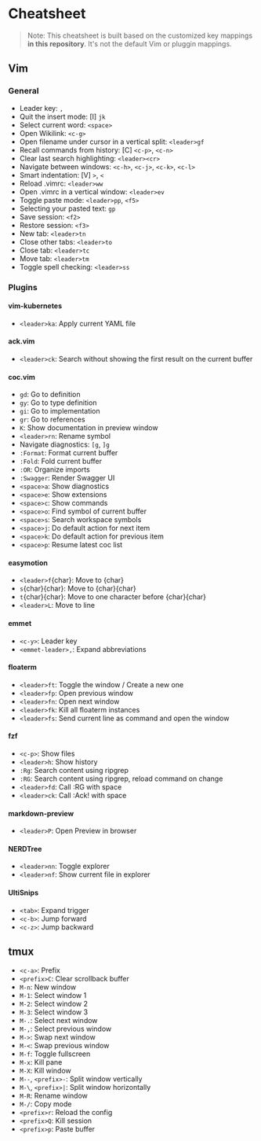 # Cheatsheet

> Note: This cheatsheet is built based on the customized key mappings **in this repository**.
> It's not the default Vim or pluggin mappings.

## Vim

### General

- Leader key: `,`
- Quit the insert mode: [I] `jk`
- Select current word: `<space>`
- Open Wikilink: `<c-g>`
- Open filename under cursor in a vertical split: `<leader>gf`
- Recall commands from history: [C] `<c-p>`, `<c-n>`
- Clear last search highlighting: `<leader><cr>`
- Navigate between windows: `<c-h>`, `<c-j>`, `<c-k>`, `<c-l>`
- Smart indentation: [V] `>`, `<`
- Reload .vimrc: `<leader>ww`
- Open .vimrc in a vertical window: `<leader>ev`
- Toggle paste mode: `<leader>pp`, `<f5>`
- Selecting your pasted text: `gp`
- Save session: `<f2>`
- Restore session: `<f3>`
- New tab: `<leader>tn`
- Close other tabs: `<leader>to`
- Close tab: `<leader>tc`
- Move tab: `<leader>tm`
- Toggle spell checking: `<leader>ss`

### Plugins

#### vim-kubernetes

- `<leader>ka`: Apply current YAML file

#### ack.vim

- `<leader>ck`: Search without showing the first result on the current buffer

#### coc.vim

- `gd`: Go to definition
- `gy`: Go to type definition
- `gi`: Go to implementation
- `gr`: Go to references
- `K`: Show documentation in preview window
- `<leader>rn`: Rename symbol
- Navigate diagnostics: `[g`, `]g`
- `:Format`: Format current buffer
- `:Fold`: Fold current buffer
- `:OR`: Organize imports
- `:Swagger`: Render Swagger UI
- `<space>a`: Show diagnostics
- `<space>e`: Show extensions
- `<space>c`: Show commands
- `<space>o`: Find symbol of current buffer
- `<space>s`: Search workspace symbols
- `<space>j`: Do default action for next item
- `<space>k`: Do default action for previous item
- `<space>p`: Resume latest coc list

#### easymotion

- `<leader>f`{char}: Move to {char}
- `s`{char}{char}: Move to {char}{char}
- `t`{char}{char}: Move to one character before {char}{char}
- `<leader>L`: Move to line

#### emmet

- `<c-y>`: Leader key
- `<emmet-leader>,`: Expand abbreviations

#### floaterm

- `<leader>ft`: Toggle the window / Create a new one
- `<leader>fp`: Open previous window
- `<leader>fn`: Open next window
- `<leader>fk`: Kill all floaterm instances
- `<leader>fs`: Send current line as command and open the window

#### fzf

- `<c-p>`: Show files
- `<leader>h`: Show history
- `:Rg`: Search content using ripgrep
- `:RG`: Search content using ripgrep, reload command on change
- `<leader>fd`: Call :RG with space
- `<leader>ck`: Call :Ack! with space

#### markdown-preview

- `<leader>P`: Open Preview in browser

#### NERDTree

- `<leader>nn`: Toggle explorer
- `<leader>nf`: Show current file in explorer

#### UltiSnips

- `<tab>`: Expand trigger
- `<c-b>`: Jump forward
- `<c-z>`: Jump backward

## tmux

- `<c-a>`: Prefix
- `<prefix>C`: Clear scrollback buffer
- `M-n`: New window
- `M-1`: Select window 1
- `M-2`: Select window 2
- `M-3`: Select window 3
- `M-.`: Select next window
- `M-,`: Select previous window
- `M->`: Swap next window
- `M-<`: Swap previous window
- `M-f`: Toggle fullscreen
- `M-x`: Kill pane
- `M-X`: Kill window
- `M--`, `<prefix>-`: Split window vertically
- `M-\`, `<prefix>|`: Split window horizontally
- `M-R`: Rename window
- `M-/`: Copy mode
- `<prefix>r`: Reload the config
- `<prefix>Q`: Kill session
- `<prefix>p`: Paste buffer
